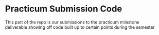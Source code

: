 # Practicum Submission Code

This part of the repo is our submissions to the practicum milestone deliverable showing off code built up to certain points during the semester